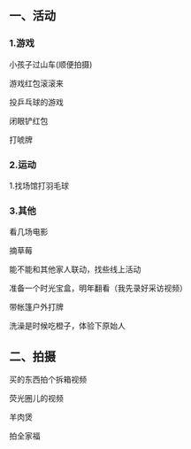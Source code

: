 ## 一、活动

### 1.游戏

小孩子过山车(顺便拍摄)

‌游戏红包滚滚来

‌投乒乓球的游戏

‌闭眼铲红包

‌打唬牌

### 2.运动

1.找场馆打羽毛球

### 3.其他

看几场电影

摘草莓

能不能和其他家人联动，找些线上活动

‌准备一个时光宝盒，明年翻看（我先录好采访视频）

‌带帐篷户外打牌

‌洗澡是时候吃橙子，体验下原始人

## 二、拍摄

买的东西拍个拆箱视频

荧光圈儿的视频

羊肉煲

‌拍全家福